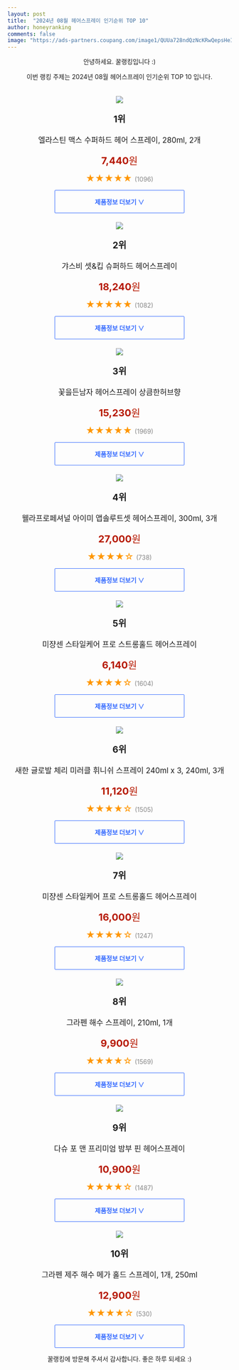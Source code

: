 ```yaml
---
layout: post
title:  "2024년 08월 헤어스프레이 인기순위 TOP 10"
author: honeyranking
comments: false
image: "https://ads-partners.coupang.com/image1/QUUa728ndQzNcKRwQepsHeIGA2EqTioqXS0DFzRIbTChjQXuXM1tX-TiS5epmFnXeULSdr5Mpdi6SbD58yQ0_7m-yyKLXvM2Ihh1DQmSLFV1gaSNclBzD3kfnnB2Fh-B1b5MpmTkCECdY_ea_Htr3QEz12sZnOqoi7BZizEVN5gHMWns20nxBSE96oDudZZ7IPx7oawCxAIfspqKnbuJClNqNKqkhcNRLaIBoRG5KJP7lc08qC7acfvRSJ0B4E5_VmRdAOYCVJYmR1qHjJ5DfGDFCUC0W67CXhkRTsRI6o0="
---
```

<p style="text-align: center;">안녕하세요. 꿀랭킹입니다 :)</p>
<p style="text-align: center;">이번 랭킹 주제는 2024년 08월 헤어스프레이 인기순위 TOP 10 입니다.</p><center><img src="https://ads-partners.coupang.com/image1/QUUa728ndQzNcKRwQepsHeIGA2EqTioqXS0DFzRIbTChjQXuXM1tX-TiS5epmFnXeULSdr5Mpdi6SbD58yQ0_7m-yyKLXvM2Ihh1DQmSLFV1gaSNclBzD3kfnnB2Fh-B1b5MpmTkCECdY_ea_Htr3QEz12sZnOqoi7BZizEVN5gHMWns20nxBSE96oDudZZ7IPx7oawCxAIfspqKnbuJClNqNKqkhcNRLaIBoRG5KJP7lc08qC7acfvRSJ0B4E5_VmRdAOYCVJYmR1qHjJ5DfGDFCUC0W67CXhkRTsRI6o0=" style="margin-top:20px" /></center><p style="text-align: center; font-size: 20px"><b>1위</b></p><p style="text-align: center; font-size: 17px">엘라스틴 맥스 수퍼하드 헤어 스프레이, 280ml, 2개</p><p style="text-align: center;"><span style="color: #b61800; font-size: 22px;"><b>7,440</b>원</span></p><p style="text-align: center;"><span style="color: #ff9600; font-size: 20px;">★★★★★ </span><span style="color: #878787;">(1096)</span></p><center><a href="https://link.coupang.com/re/AFFSDP?lptag=AF3899140&subid=honeyrank&pageKey=6836050595&itemId=21485993620&vendorItemId=88540091531&traceid=V0-153-08b2e1c5c1cfd960&clickBeacon=bee80c80-50c6-11ef-9b7a-3c469c480437%7E3&requestid=20240802210000810297596181&token=31850C%7CMIXED"><div style="font-size: 14px; display: inline-block; padding: 15px 90px; color: #346aff; border-radius: 2px; border: 1px solid #346aff; cursor: pointer;"><b>제품정보 더보기 &or;</b></div></a></center><center><img src="https://ads-partners.coupang.com/image1/IwGP-B1ggikImbgVI43GwD-bVRtCbHw-yYaOEP92i-sp1rcb9RfB4Qh4SMI-oBTjdPtueVK2M1loCwWUVng0dMq-fOtSXVoG2duH-xhjS2HlKOEIddgEkK14aOzG3uU-80Bj1gaNPDE-Hpk9a0xpa7fHaxmi75N7D_Xo0U45ff_RLK7Ji4GXWxfalt4xQdiFX9BrGFPC2JgxXIsxhKQKvy4QgPO-eikO_DV8dIwF3SSoFf8R4K4O5tN5I5Vhk_ajPR61rB3AWMFSjblCZaojzGNp-AXtYy7ieugt6Cj5Sbw9d0fpaMM9_ww=" style="margin-top:20px" /></center><p style="text-align: center; font-size: 20px"><b>2위</b></p><p style="text-align: center; font-size: 17px">갸스비 셋&킵 슈퍼하드 헤어스프레이</p><p style="text-align: center;"><span style="color: #b61800; font-size: 22px;"><b>18,240</b>원</span></p><p style="text-align: center;"><span style="color: #ff9600; font-size: 20px;">★★★★★ </span><span style="color: #878787;">(1082)</span></p><center><a href="https://link.coupang.com/re/AFFSDP?lptag=AF3899140&subid=honeyrank&pageKey=7475478767&itemId=8463528453&vendorItemId=83287474368&traceid=V0-153-e571d133c4bd64fc&requestid=20240802210000810297596181&token=31850C%7CMIXED"><div style="font-size: 14px; display: inline-block; padding: 15px 90px; color: #346aff; border-radius: 2px; border: 1px solid #346aff; cursor: pointer;"><b>제품정보 더보기 &or;</b></div></a></center><center><img src="https://ads-partners.coupang.com/image1/Gf7TBpl-FyAwZqTRGSNS828wkWRalB3HEcdY46EKYmcbnd2FxxwurGm8jghlG7NTIbf8ZJ7ZDK95zznKmW4qdgZXYFNF0SyiuzKPkyfBQBlhUyzprzGQxS00IqxjTj7yubOUrkfFLY-0V-QhI5yJGVGbWG6JK_PXKmrzqZije32FqzeAo2PmE3dbcOQFruJLxqVEqS_0P63lo2RbpAPnru5R5RRg8uwC70uu9YvFraN3RdOytYfOBVrNtxMunocJILG7b7Rut8rjCD7U6rD--EQixFyTGlAMP-JUxKi82Iaby2Cja6yUzbEz" style="margin-top:20px" /></center><p style="text-align: center; font-size: 20px"><b>3위</b></p><p style="text-align: center; font-size: 17px">꽃을든남자 헤어스프레이 상큼한허브향</p><p style="text-align: center;"><span style="color: #b61800; font-size: 22px;"><b>15,230</b>원</span></p><p style="text-align: center;"><span style="color: #ff9600; font-size: 20px;">★★★★★ </span><span style="color: #878787;">(1969)</span></p><center><a href="https://link.coupang.com/re/AFFSDP?lptag=AF3899140&subid=honeyrank&pageKey=7757944713&itemId=3303255426&vendorItemId=87010075141&traceid=V0-153-4b7fda294f34d202&requestid=20240802210000810297596181&token=31850C%7CMIXED"><div style="font-size: 14px; display: inline-block; padding: 15px 90px; color: #346aff; border-radius: 2px; border: 1px solid #346aff; cursor: pointer;"><b>제품정보 더보기 &or;</b></div></a></center><center><img src="https://ads-partners.coupang.com/image1/FylFcUAPxyFJQvc7FzWSIiwAQpuYsR_kABUZme4yDBD4u74ZmWbE1voxfZnITh-fzifNLJTMfNI2kodXtcH6mvsH3djyAI-c7Bua0SwFv9ZcwN9SHeZhKOgEPTUgH4LyakXwoyWC6kPKMq8UJ25WM19SZCGCSMeqnlfOcWcOTrtyEwz4qfPx8Yy3TK3pI4tCHjVVSSFFr3omBo5MNeMTlDHLChzmEAkXyGDzYNmk4LkC2ZIYKbPKQ9mBjJMJKEQjMU5MVFr-s_GFHXLeOS4De2xFNlRkWfbHN6_FB70wHSK4XQs=" style="margin-top:20px" /></center><p style="text-align: center; font-size: 20px"><b>4위</b></p><p style="text-align: center; font-size: 17px">웰라프로페셔널 아이미 앱솔루트셋 헤어스프레이, 300ml, 3개</p><p style="text-align: center;"><span style="color: #b61800; font-size: 22px;"><b>27,000</b>원</span></p><p style="text-align: center;"><span style="color: #ff9600; font-size: 20px;">★★★★☆ </span><span style="color: #878787;">(738)</span></p><center><a href="https://link.coupang.com/re/AFFSDP?lptag=AF3899140&subid=honeyrank&pageKey=7545914864&itemId=12554768293&vendorItemId=80605580556&traceid=V0-153-ebb4f0bf8b2890f2&clickBeacon=bee80c80-50c6-11ef-aad0-3cc2d8c89520%7E3&requestid=20240802210000810297596181&token=31850C%7CMIXED"><div style="font-size: 14px; display: inline-block; padding: 15px 90px; color: #346aff; border-radius: 2px; border: 1px solid #346aff; cursor: pointer;"><b>제품정보 더보기 &or;</b></div></a></center><center><img src="https://ads-partners.coupang.com/image1/Z2FO43T5d68j698GZ3BJaP4Wzz87Eq3VYnCK0VFFihZSuI629uC2FRAZ3R74QNH_wR65LRzKz1E-kAHnd93e7kHu23msAXlB5iOsMsM9sd4pJ_Rx1T6Mb5CFN7O2wEdSm1A8NlDp-DekOlC2VfAyL2AKgl04-p-h2nJLsyR22h0D9Npx-k0Xp1qMlg3mvd9W4ZwATTHkUJraeWDTpjod3MHG5a0UJWn5Sol1_nRfoncRvDY2xUTBXTmGIY1RXEca2roprkdyEKvnZgf3tD4Cx13HsH0TcNhYaKM=" style="margin-top:20px" /></center><p style="text-align: center; font-size: 20px"><b>5위</b></p><p style="text-align: center; font-size: 17px">미쟝센 스타일케어 프로 스트롱홀드 헤어스프레이</p><p style="text-align: center;"><span style="color: #b61800; font-size: 22px;"><b>6,140</b>원</span></p><p style="text-align: center;"><span style="color: #ff9600; font-size: 20px;">★★★★☆ </span><span style="color: #878787;">(1604)</span></p><center><a href="https://link.coupang.com/re/AFFSDP?lptag=AF3899140&subid=honeyrank&pageKey=7689807295&itemId=20561031493&vendorItemId=85433453692&traceid=V0-153-a0b0091c56aefa8b&requestid=20240802210000810297596181&token=31850C%7CMIXED"><div style="font-size: 14px; display: inline-block; padding: 15px 90px; color: #346aff; border-radius: 2px; border: 1px solid #346aff; cursor: pointer;"><b>제품정보 더보기 &or;</b></div></a></center><center><img src="https://ads-partners.coupang.com/image1/8we2aQksmrULXHtJ82rWiHQX_bAsSvrp1JsaRUxkeYVJO-26FqTVCIQSFyJdcyAqulAoFxrMFq2n2_USxBT_8Fubq6ygH2LOWIbc3GpujUKkZEK--c6EAEF7YrMRr64Nrz-GwtG1_xqE2o8mrZGbod1nbbJfyPhm1rql4h2DnD4qltZSbxuTHGT2-Y6Py_6oZNV19fGc26VDll-FlsOAVcCtefmK8nXXvlqc-a8-Pl1vveQkUTTvDHOl7LQJtMsNlpqTcXNhy-eY7f8pi0MI0-vDJrzBzXQSW877e1I=" style="margin-top:20px" /></center><p style="text-align: center; font-size: 20px"><b>6위</b></p><p style="text-align: center; font-size: 17px">새한 글로발 체리 미러클 휘니쉬 스프레이 240ml x 3, 240ml, 3개</p><p style="text-align: center;"><span style="color: #b61800; font-size: 22px;"><b>11,120</b>원</span></p><p style="text-align: center;"><span style="color: #ff9600; font-size: 20px;">★★★★☆ </span><span style="color: #878787;">(1505)</span></p><center><a href="https://link.coupang.com/re/AFFSDP?lptag=AF3899140&subid=honeyrank&pageKey=4897487087&itemId=6386428362&vendorItemId=5307407683&traceid=V0-153-24d644c1d062a782&clickBeacon=bee83390-50c6-11ef-83b3-f330112bb6a5%7E3&requestid=20240802210000810297596181&token=31850C%7CMIXED"><div style="font-size: 14px; display: inline-block; padding: 15px 90px; color: #346aff; border-radius: 2px; border: 1px solid #346aff; cursor: pointer;"><b>제품정보 더보기 &or;</b></div></a></center><center><img src="https://ads-partners.coupang.com/image1/MWA0Us1u-4nysNt1MXIsg51Sq7UAySYp1WiL38Hvi9YZBVLACLhfuUC048j2Bp0goV_NsAVAyCrn3hrpstHK3htN_qoQZEzHWB9wRL8mu_R37WkH8BTNavnQkGXNcKhYFOrwr_iUUqHWVUlRekFqydnn7MMiUnO9TyC4SFQVkn7dK2wvtKZjej3yzAIbMogyoscC8LyQMCF-wlJjS8MdAJjjz2kU2pw0SHqMSkCZLXHIwetPyPCzFRwYvTN5CHotTGsEIwCScnp_ZyZWYJbKEliJdtdYDEze4A==" style="margin-top:20px" /></center><p style="text-align: center; font-size: 20px"><b>7위</b></p><p style="text-align: center; font-size: 17px">미쟝센 스타일케어 프로 스트롱홀드 헤어스프레이</p><p style="text-align: center;"><span style="color: #b61800; font-size: 22px;"><b>16,000</b>원</span></p><p style="text-align: center;"><span style="color: #ff9600; font-size: 20px;">★★★★☆ </span><span style="color: #878787;">(1247)</span></p><center><a href="https://link.coupang.com/re/AFFSDP?lptag=AF3899140&subid=honeyrank&pageKey=7689807295&itemId=20561036039&vendorItemId=85762150894&traceid=V0-153-a0b0091c56aefa8b&requestid=20240802210000810297596181&token=31850C%7CMIXED"><div style="font-size: 14px; display: inline-block; padding: 15px 90px; color: #346aff; border-radius: 2px; border: 1px solid #346aff; cursor: pointer;"><b>제품정보 더보기 &or;</b></div></a></center><center><img src="https://ads-partners.coupang.com/image1/K6qpvfLG3aG6BTYAK5MpO2PiZ8u5jfWp2KbzREENY-kUtmmzXjV4b3REwgwXaBn6CyiX0prJQvGDcK4XZiizSTINPx9DAN1MZiPC8MZtc-wDap0dmLkk7dXJvWku_5BluHEHvuiDx1K_RHeyOnbR9zJXm31HhGTbhvj0DtUhkCMHlTCCbzEoYfrHBDDWFB_f_REQeGFuGNwHq9P7uJrcaHvqJ590YkJ_oeG_Cv5-kklYMGg6S3sTnrXb0bs6n5morhRZi02EriB85CvTgpZA-VQ_b5TlpYE023wziBfl" style="margin-top:20px" /></center><p style="text-align: center; font-size: 20px"><b>8위</b></p><p style="text-align: center; font-size: 17px">그라펜 해수 스프레이, 210ml, 1개</p><p style="text-align: center;"><span style="color: #b61800; font-size: 22px;"><b>9,900</b>원</span></p><p style="text-align: center;"><span style="color: #ff9600; font-size: 20px;">★★★★☆ </span><span style="color: #878787;">(1569)</span></p><center><a href="https://link.coupang.com/re/AFFSDP?lptag=AF3899140&subid=honeyrank&pageKey=6804794782&itemId=16078262596&vendorItemId=3152780074&traceid=V0-153-286b61e7dd82cbce&clickBeacon=bee83390-50c6-11ef-a6b0-d20882b48162%7E3&requestid=20240802210000810297596181&token=31850C%7CMIXED"><div style="font-size: 14px; display: inline-block; padding: 15px 90px; color: #346aff; border-radius: 2px; border: 1px solid #346aff; cursor: pointer;"><b>제품정보 더보기 &or;</b></div></a></center><center><img src="https://ads-partners.coupang.com/image1/Pisq8q7hq1XwNcugPiM-7fnzclYusm6NuYOyKM4vzW1L5cLwR45PPtiYoGj-baaMqrBhP-5UPYh9WTXiNOSdp5QbkHUEiYfn_1RDS-tbA7AVnJ8Tg4hXtJUIQWgTRgsJxK6BONgqjnam1PRdLKr4p2sVLbUj3thmAKrnmQxw_49xQ5P18RDdUNMhBGG7e1aXnO_ts0zQ135mXyLwcAPt99BMzYEeuYzpRP9fM9N8-TeRhfYFjw0bXmXSAqipzD0E5NTeIGAU_RJ5swSHjGmkfNEH8OUNAY974Lh3kHQ=" style="margin-top:20px" /></center><p style="text-align: center; font-size: 20px"><b>9위</b></p><p style="text-align: center; font-size: 17px">다슈 포 맨 프리미엄 밤부 핀 헤어스프레이</p><p style="text-align: center;"><span style="color: #b61800; font-size: 22px;"><b>10,900</b>원</span></p><p style="text-align: center;"><span style="color: #ff9600; font-size: 20px;">★★★★☆ </span><span style="color: #878787;">(1487)</span></p><center><a href="https://link.coupang.com/re/AFFSDP?lptag=AF3899140&subid=honeyrank&pageKey=7316817999&itemId=2560227824&vendorItemId=70552719491&traceid=V0-153-8c32cd5c6a1948a6&requestid=20240802210000810297596181&token=31850C%7CMIXED"><div style="font-size: 14px; display: inline-block; padding: 15px 90px; color: #346aff; border-radius: 2px; border: 1px solid #346aff; cursor: pointer;"><b>제품정보 더보기 &or;</b></div></a></center><center><img src="https://ads-partners.coupang.com/image1/n_6UlCTdbp48Gzm9n0-lqumUaBes5W1glBH312e-eUISJ85R9VFOxzIg7gz5XbHPTl1j8xTDXO9iWwc-2tDOqyrqRCnAnbx0eumDQYrAoyMMsOntDTaTtgjZ2w88gNfGP4bQJh_ZoHIEe9x4z55P1TOMl8OWGOpIRy24mXHa7wqsI9Igwu0s95dxWQMzobtZ-XKsl6hz1QaYzUut5c09IograrDd01vVtfaCwyPbNr5DBm8h6v_N46Ma3idAZJUf_bruM2cUNSQAivsFeV8imigEL7zJKPHowBqh0vg=" style="margin-top:20px" /></center><p style="text-align: center; font-size: 20px"><b>10위</b></p><p style="text-align: center; font-size: 17px">그라펜 제주 해수 메가 홀드 스프레이, 1개, 250ml</p><p style="text-align: center;"><span style="color: #b61800; font-size: 22px;"><b>12,900</b>원</span></p><p style="text-align: center;"><span style="color: #ff9600; font-size: 20px;">★★★★☆ </span><span style="color: #878787;">(530)</span></p><center><a href="https://link.coupang.com/re/AFFSDP?lptag=AF3899140&subid=honeyrank&pageKey=7170754150&itemId=18064783088&vendorItemId=83455493964&traceid=V0-153-3bd4985e57e5e66e&clickBeacon=bee83390-50c6-11ef-9be0-8aa22b9fae55%7E3&requestid=20240802210000810297596181&token=31850C%7CMIXED"><div style="font-size: 14px; display: inline-block; padding: 15px 90px; color: #346aff; border-radius: 2px; border: 1px solid #346aff; cursor: pointer;"><b>제품정보 더보기 &or;</b></div></a></center><p style="text-align: center;">꿀랭킹에 방문해 주셔서 감사합니다. 좋은 하루 되세요 :)</p>